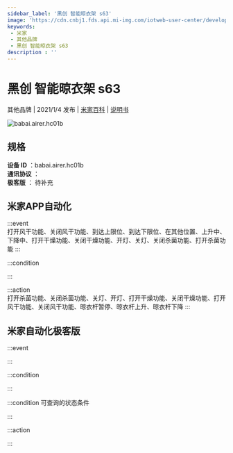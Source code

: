 ```yaml
---
sidebar_label: '黑创 智能晾衣架 s63'
image: 'https://cdn.cnbj1.fds.api.mi-img.com/iotweb-user-center/developer_1679047840312AmLthk8k.png?GalaxyAccessKeyId=AKVGLQWBOVIRQ3XLEW&Expires=9223372036854775807&Signature=bFiSI81tv7tbCETUCtV4DEmdp9k='
keywords: 
 - 米家
 - 其他品牌
 - 黑创 智能晾衣架 s63
description : ''
---
```

# 黑创 智能晾衣架 s63

其他品牌 | 2021/1/4 发布 | [米家百科](https://home.mi.com/webapp/content/baike/product/index.html?model=babai.airer.hc01b) | [说明书](https://home.mi.com/views/introduction.html?model=babai.airer.hc01b&region=cn)

![babai.airer.hc01b](https://cdn.cnbj1.fds.api.mi-img.com/iotweb-user-center/developer_1679047840312AmLthk8k.png?GalaxyAccessKeyId=AKVGLQWBOVIRQ3XLEW&Expires=9223372036854775807&Signature=bFiSI81tv7tbCETUCtV4DEmdp9k=)

## 规格  
> 
**设备 ID** ：babai.airer.hc01b  
**通讯协议** ：  
**极客版**  ： 待补充 


## 米家APP自动化  

:::event  
打开风干功能、关闭风干功能、到达上限位、到达下限位、在其他位置、上升中、下降中、打开干燥功能、关闭干燥功能、开灯、关灯、关闭杀菌功能、打开杀菌功能
:::

:::condition  

:::

:::action   
打开杀菌功能、关闭杀菌功能、关灯、开灯、打开干燥功能、关闭干燥功能、打开风干功能、关闭风干功能、晾衣杆暂停、晾衣杆上升、晾衣杆下降
:::

## 米家自动化极客版  

:::event  

:::

:::condition  

:::

:::condition 可查询的状态条件  

:::

:::action  

:::

        
